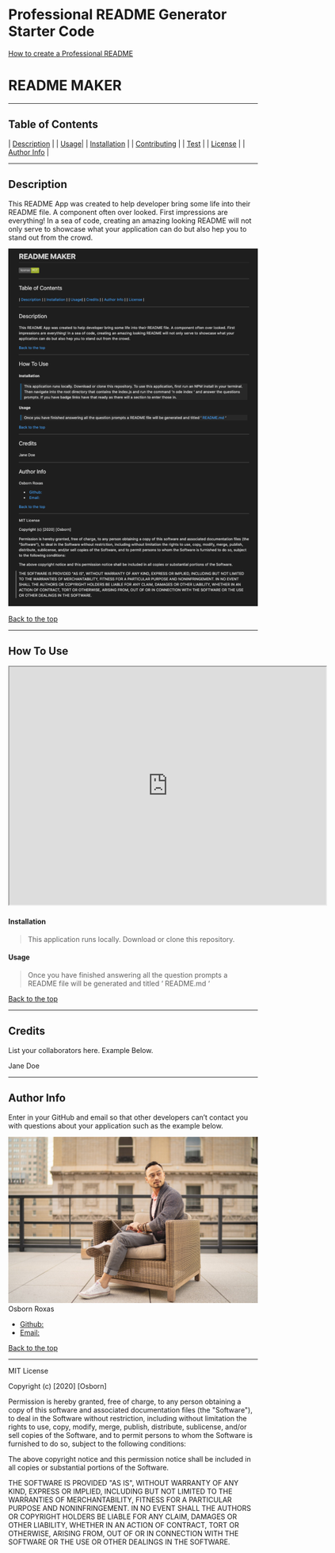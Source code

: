 # Professional README Generator Starter Code

[How to create a Professional README](./readme-guide.md)

  
# **README MAKER**


---

## Table of Contents 

| [Description](#description) |
| [Usage](#usage)|
| [Installation](#installation) |
| [Contributing](#contributing) |
| [Test](#test) |
| [License](#license) |
| [Author Info](#author-info) |


---

## Description 
This README App was created to help developer bring some life into their README file. A component often over looked. First impressions are everything!  In a sea of code, creating an amazing looking README will not only serve to showcase what your application can do but also hep you to stand out from the crowd.

![ReadMe Image](https://github.com/osbornroxas02/readMe-maker/blob/master/readmeImage.png)

[Back to the top](#table-of-contents)

---

## How To Use

<iframe src="https://drive.google.com/file/d/1fScjxV4DgIvHJ1y6pbdpJatMn4m2vtmu/preview" width="640" height="480"></iframe>


#### Installation
> This application runs locally. Download or clone this repository.

#### Usage 
> Once you have finished answering all the question prompts a README file will be generated and titled ‘ README.md ‘


[Back to the top](#table-of-contents)

---


## Credits
List your collaborators here. Example Below.

Jane Doe


---

## Author Info
Enter in your GitHub and email so that other developers can’t contact you with questions about your application such as the example below.

![ReadMe Image](https://github.com/osbornroxas02/readMe-maker/blob/master/seated%20copy.JPG)
Osborn Roxas

- [Github:](https://github.com/osbornroxas02/readMe-maker/tree/develop)
- [Email:](https://OSBORNROXAS02@GMAIL.COM)


[Back to the top](#table-of-contents)

---

MIT License

Copyright (c) [2020] [Osborn]

Permission is hereby granted, free of charge, to any person obtaining a copy
of this software and associated documentation files (the "Software"), to deal
in the Software without restriction, including without limitation the rights
to use, copy, modify, merge, publish, distribute, sublicense, and/or sell
copies of the Software, and to permit persons to whom the Software is
furnished to do so, subject to the following conditions:

The above copyright notice and this permission notice shall be included in all
copies or substantial portions of the Software.

THE SOFTWARE IS PROVIDED "AS IS", WITHOUT WARRANTY OF ANY KIND, EXPRESS OR
IMPLIED, INCLUDING BUT NOT LIMITED TO THE WARRANTIES OF MERCHANTABILITY,
FITNESS FOR A PARTICULAR PURPOSE AND NONINFRINGEMENT. IN NO EVENT SHALL THE
AUTHORS OR COPYRIGHT HOLDERS BE LIABLE FOR ANY CLAIM, DAMAGES OR OTHER
LIABILITY, WHETHER IN AN ACTION OF CONTRACT, TORT OR OTHERWISE, ARISING FROM,
OUT OF OR IN CONNECTION WITH THE SOFTWARE OR THE USE OR OTHER DEALINGS IN THE
SOFTWARE.

